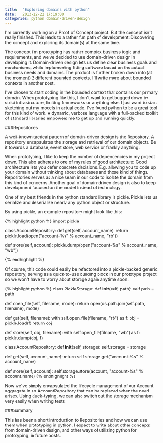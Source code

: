 ```yaml
---
title:  "Exploring domains with python"
date:   2013-12-22 17:19:00
categories: python domain-driven-design
---
```


I'm currently working on a Proof of Concept project. But the concept isn't really finished. This leads to a rather fun path of development: Discovering the concept and exploring its domain(s) at the same time.

The concept I'm prototyping has rather complex business logic and requirements, and we've decided to use domain-driven design in developing it. Domain-driven design lets us define clear business goals and mechanisms, while implementing fitting software based on the actual business needs and domains. The product is further broken down into (at the moment) 2 different bounded contexts. I'll write more about bounded contexts in another post.

I've chosen to start coding in the bounded context that contains our primary domain. When prototyping like this, I don't want to get bugged down by strict infrastructure, limiting frameworks or anything else. I just want to start sketching out my models in actual code. I've found python to be a great tool for this kind of work. A dynamic, verbose language with a full-packed toolkit of standard libraries empowers me to get up and running quickly.

###Repositories

A well-known tactical pattern of domain-driven design is the Repository. A repository encapsulates the storage and retrieval of our domain objects. Be it towards a database, event store, web service or frankly anything.

When prototyping, I like to keep the number of dependencies in my project down. This also adheres to one of my rules of good architecture: Good architecture lets you defer concrete decisions. E.g. allowing you to code up your domain without thinking about databases and those kind of things. Repositories serves as a nice seam in our code to isolate the domain from this kind of concerns. Another goal of domain-driven design is also to keep development focused on the model instead of technology.

One of my best friends in the python standard library is pickle. Pickle lets us serialize and deserialize nearly any python object or structure.

By using pickle, an example repository might look like this:

{% highlight python %}
import pickle

class AccountRepository:
  def get(self, account_name):
    return pickle.load(open("account-%s" % account_name, "rb"))

  def store(self, account):
    pickle.dump(open("account-%s" % account_name, "wb"))

{% endhighlight %}

Of course, this code could easily be refactored into a pickle-backed generic repository, serving as a quick-to-use building block in our prototype project so we won't have to worry about storage again anytime soon.

{% highlight python %}
class PickleStorage:
  def __init__(self, path):
    self.path = path

  def open_file(self, filename, mode):
    return open(os.path.join(self.path, filename), mode)

  def get(self, filename):
    with self.open_file(filename, "rb") as f:
        obj = pickle.load(f)
        return obj

  def store(self, obj, filename):
    with self.open_file(filname, "wb") as f:
        pickle.dump(obj, f)

class AccountRepository:
  def __init__(self, storage):
    self.storage = storage

  def get(self, account_name):
    return self.storage.get("account-%s" % account_name)

  def store(self, account):
    self.storage.store(account, "account-%s" % account.name)
{% endhighlight %}

Now we've simply encapsulated the lifecycle management of our Account aggregate in an AccountRepository that can be replaced when the need arises. Using duck-typing, we can also switch out the storage mechanism very easily when writing tests.

###Summary

This has been a short introduction to Repositories and how we can use them when prototyping in python. I expect to write about other concepts from domain-driven design, and other ways of utilizing python for prototyping, in future posts.

